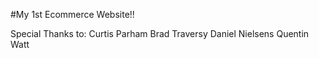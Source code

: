 #My 1st Ecommerce Website!!

Special Thanks to:
  Curtis Parham
  Brad Traversy
  Daniel Nielsens
  Quentin Watt
